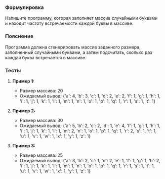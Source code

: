 
### Формулировка
Напишите программу, которая заполняет массив случайными буквами и находит частоту встречаемости каждой буквы в массиве.

### Пояснение
Программа должна сгенерировать массив заданного размера, заполненный случайными буквами, а затем подсчитать, сколько раз каждая буква встречается в массиве.

### Тесты

1. **Пример 1:**
   - Размер массива: 20
   - Ожидаемый вывод: {'a': 4, 'b': 3, 'c': 1, 'd': 2, 'e': 2, 'f': 1, 'g': 1, 'h': 1, 'i': 1, 'j': 1, 'k': 1, 'l': 1, 'm': 1, 'n': 1, 'o': 1, 'p': 1, 'q': 1, 'r': 1, 's': 1, 't': 1}

2. **Пример 2:**
   - Размер массива: 30
   - Ожидаемый вывод: {'a': 5, 'b': 2, 'c': 2, 'd': 1, 'e': 4, 'f': 1, 'g': 1, 'h': 1, 'i': 1, 'j': 1, 'k': 1, 'l': 1, 'm': 2, 'n': 1, 'o': 1, 'p': 1, 'q': 1, 'r': 2, 's': 1, 't': 1, 'u': 1, 'v': 1, 'w': 1, 'x': 1, 'y': 1, 'z': 1}

3. **Пример 3:**
   - Размер массива: 25
   - Ожидаемый вывод: {'a': 3, 'b': 2, 'c': 1, 'd': 2, 'e': 1, 'f': 1, 'g': 1, 'h': 2, 'i': 1, 'j': 1, 'k': 1, 'l': 1, 'm': 1, 'n': 1, 'o': 1, 'p': 1, 'q': 1, 'r': 1, 's': 1, 't': 1, 'u': 1, 'v': 1, 'w': 1, 'x': 1, 'y': 1, 'z': 1}

